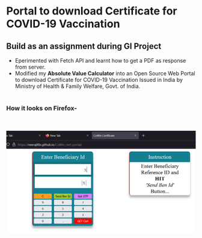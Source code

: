 # Portal to download Certificate for COVID-19 Vaccination
## Build as an assignment during GI Project
* Eperimented with Fetch API and learnt how to get a PDF as response from server.
* Modified my <b>Absolute Value Calculator</b> into an Open Source Web Portal to download Certificate for COVID-19 Vaccination
Issued in India by Ministry of Health & Family Welfare, Govt. of India.
<br/><br/>
### How it looks on Firefox-
<br/><br/>
![alt text](https://github.com/neeraj00x/CoWin_cert_portal/blob/master/Screenshot.png)
